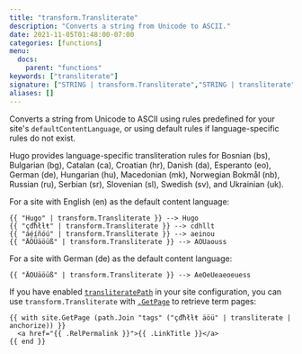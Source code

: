```yaml
---
title: "transform.Transliterate"
description: "Converts a string from Unicode to ASCII."
date: 2021-11-05T01:48:00-07:00
categories: [functions]
menu:
  docs:
    parent: "functions"
keywords: ["transliterate"]
signature: ["STRING | transform.Transliterate","STRING | transliterate"]
aliases: []
---
```

Converts a string from Unicode to ASCII using rules predefined for your site's `defaultContentLanguage`, or using default rules if language-specific rules do not exist.

Hugo provides language-specific transliteration rules for Bosnian (bs), Bulgarian (bg), Catalan (ca), Croatian (hr), Danish (da), Esperanto (eo), German (de), Hungarian (hu), Macedonian (mk), Norwegian Bokmål (nb), Russian (ru), Serbian (sr), Slovenian (sl), Swedish (sv), and Ukrainian (uk).

For a site with English (en) as the default content language:

```go-html-template
{{ "Hugo" | transform.Transliterate }} --> Hugo
{{ "çđħłƚŧ" | transform.Transliterate }} --> cdhllt
{{ "áéíñóú" | transform.Transliterate }} --> aeinou
{{ "ÄÖÜäöüß" | transform.Transliterate }} --> AOUaouss
```

For a site with German (de) as the default content language:

```go-html-template
{{ "ÄÖÜäöüß" | transform.Transliterate }} --> AeOeUeaeoeuess
```

If you have enabled [`transliteratePath`](/getting-started/configuration/#transliteratepath) in your site configuration, you can use `transform.Transliterate` with [`.GetPage`](/functions/getpage/) to retrieve term pages:

```go-html-template
{{ with site.GetPage (path.Join "tags" ("çđħłƚŧ äöü" | transliterate | anchorize)) }}
  <a href="{{ .RelPermalink }}">{{ .LinkTitle }}</a>
{{ end }}
```
